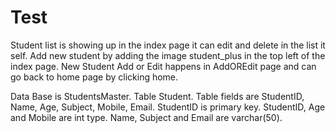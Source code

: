 # Test
Student list is showing up in the index page it can edit and delete in the list it self.
Add new student by adding the image student_plus in the top left of the index page.
New Student Add or Edit happens in AddOREdit page and can go back to home page by clicking home.

Data Base is StudentsMaster.
Table Student. 
Table fields are StudentID, Name, Age, Subject, Mobile, Email.
StudentID is primary key.
StudentID, Age and Mobile are int type.
Name, Subject and Email are varchar(50).
